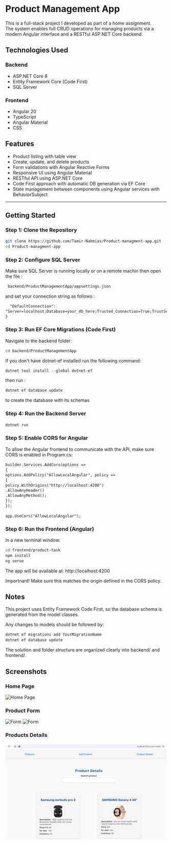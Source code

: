 # Product Management App

This is a full-stack project I developed as part of a home assignment.  
The system enables full CRUD operations for managing products via a modern Angular interface and a RESTful ASP.NET Core backend.

## Technologies Used

### Backend

- ASP.NET Core 8
- Entity Framework Core (Code First)
- SQL Server

### Frontend

- Angular 20
- TypeScript
- Angular Material
- CSS

## Features

- Product listing with table view
- Create, update, and delete products
- Form validations with Angular Reactive Forms
- Responsive UI using Angular Material
- RESTful API using ASP.NET Core
- Code First approach with automatic DB generation via EF Core
- State management between components using Angular services with BehaviorSubject

---

## Getting Started

### Step 1: Clone the Repository

```bash
git clone https://github.com/Tamir-Nahmias/Product-managment-app.git
cd Product-managment-app
```

### Step 2: Configure SQL Server

Make sure SQL Server is running locally or on a remote machin
then open the file :

```bash
 backend/ProductManagementApp/appsettings.json
```

and set your connection string as follows :

```"ConnectionStrings": {
  "DefaultConnection": "Server=localhost;Database=your_db_here;Trusted_Connection=True;TrustServerCertificate=True"
}
```

### Step 3: Run EF Core Migrations (Code First)

Navigate to the backend folder:

```bash
cd backend/ProductManagementApp

```

If you don't have dotnet-ef installed run the following command:

```powershell
dotnet tool install --global dotnet-ef

```

then run :

```powershell
dotnet ef database update

```

to create the database with its schemas

### Step 4: Run the Backend Server

```bash
dotnet run

```

### Step 5: Enable CORS for Angular

To allow the Angular frontend to communicate with the API, make sure CORS is enabled in Program.cs:

```
builder.Services.AddCors(options =>
{
options.AddPolicy("AllowLocalAngular", policy =>
{
policy.WithOrigins("http://localhost:4200")
.AllowAnyHeader()
.AllowAnyMethod();
});
});

app.UseCors("AllowLocalAngular");
```

### Step 6: Run the Frontend (Angular)

In a new terminal window:

```bash
cd frontend/product-task
npm install
ng serve
```

The app will be available at: http://localhost:4200

Importnant! Make sure this matches the origin defined in the CORS policy.

## Notes

This project uses Entity Framework Code First, so the database schema is generated from the model classes.

Any changes to models should be followed by:

```powershell
dotnet ef migrations add YourMigrationName
dotnet ef database update
```

The solution and folder structure are organized clearly into backend/ and frontend/.

## Screenshots

### Home Page

![Home Page](assets/screenshots/products.jpg)

### Product Form

![Form](assets/screenshots/edit-form.jpg)
![Form](assets/screenshots/form-add.jpg)

### Products Details

![Product Details](assests/screenshots/product-details.jpg)
